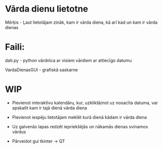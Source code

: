# Vārda dienu lietotne

Mērķis - Ļaut lietotājam zināk, kam ir vārda diena, kā arī kad un kam ir vārda dienas

# Faili:

dati.py - python vārdnīca ar visiem vārdiem ar attiecīgo datumu

VardaDienasGUI - grafiskā saskarne

# WIP

- Pievienot interaktīvu kalendāru, kur, uzklikšķinot uz nosacīta datuma, var apskatīt kam ir tajā dienā vārda diena

- Pievienot iespēju lietotājam meklēt kurā dienā kādam ir vārda diena

- Uz galvenās lapas redzēt iepriekšējās un nākamās dienas svinamos vārdus

- Pārveidot gui tkinter -> QT
